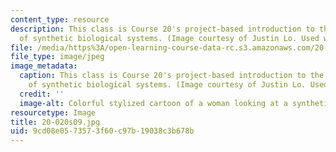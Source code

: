 ```yaml
---
content_type: resource
description: This class is Course 20's project-based introduction to the engineering
  of synthetic biological systems. (Image courtesy of Justin Lo. Used with permission.)
file: /media/https%3A/open-learning-course-data-rc.s3.amazonaws.com/20-020-introduction-to-biological-engineering-design-spring-2009/9cd08e0573573f60c97b19038c3b678b_20-020s09.jpg
file_type: image/jpeg
image_metadata:
  caption: This class is Course 20's project-based introduction to the engineering
    of synthetic biological systems. (Image courtesy of Justin Lo. Used with permission.)
  credit: ''
  image-alt: Colorful stylized cartoon of a woman looking at a synthetic biology creation.
resourcetype: Image
title: 20-020s09.jpg
uid: 9cd08e05-7357-3f60-c97b-19038c3b678b
---
```

